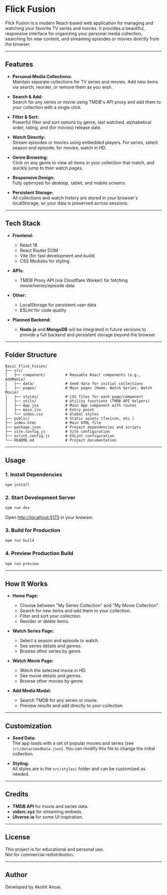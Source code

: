 # Flick Fusion

Flick Fusion is a modern React-based web application for managing and watching your favorite TV series and movies. It provides a beautiful, responsive interface for organizing your personal media collection, searching for new content, and streaming episodes or movies directly from the browser.

---

## Features

- **Personal Media Collections:**  
  Maintain separate collections for TV series and movies. Add new items via search, reorder, or remove them as you wish.

- **Search & Add:**  
  Search for any series or movie using TMDB's API proxy and add them to your collection with a single click.

- **Filter & Sort:**  
  Powerful filter and sort options by genre, last watched, alphabetical order, rating, and (for movies) release date.

- **Watch Directly:**  
  Stream episodes or movies using embedded players. For series, select season and episode; for movies, watch in HD.

- **Genre Browsing:**  
  Click on any genre to view all items in your collection that match, and quickly jump to their watch pages.

- **Responsive Design:**  
  Fully optimized for desktop, tablet, and mobile screens.

- **Persistent Storage:**  
  All collections and watch history are stored in your browser's localStorage, so your data is preserved across sessions.

---

## Tech Stack

- **Frontend:**  
  - React 18  
  - React Router DOM  
  - Vite (for fast development and build)  
  - CSS Modules for styling

- **APIs:**  
  - TMDB Proxy API (via Cloudflare Worker) for fetching movie/series/episode data

- **Other:**  
  - LocalStorage for persistent user data  
  - ESLint for code quality

- **Planned Backend:**  
  - **Node.js** and **MongoDB** will be integrated in future versions to provide a full backend and persistent storage beyond the browser.

---

## Folder Structure

```
Basic_Flick_Fusion/
├── src/
│   ├── component/         # Reusable React components (e.g., AddMedia)
│   ├── data/              # Seed data for initial collections
│   ├── pages/             # Main pages (Home, Watch Series, Watch Movie)
│   ├── styles/            # CSS files for each page/component
│   ├── utils/             # Utility functions (TMDB API helpers)
│   ├── App.jsx            # Main App component with routes
│   ├── main.jsx           # Entry point
│   └── index.css          # Global styles
├── public/                # Static assets (favicon, etc.)
├── index.html             # Main HTML file
├── package.json           # Project dependencies and scripts
├── vite.config.js         # Vite configuration
├── eslint.config.js       # ESLint configuration
└── README.md              # Project documentation
```

---

## Usage

### 1. Install Dependencies

```bash
npm install
```

### 2. Start Development Server

```bash
npm run dev
```

Open [http://localhost:5173](http://localhost:5173) in your browser.

### 3. Build for Production

```bash
npm run build
```

### 4. Preview Production Build

```bash
npm run preview
```

---

## How It Works

- **Home Page:**  
  - Choose between "My Series Collection" and "My Movie Collection".
  - Search for new items and add them to your collection.
  - Filter and sort your collection.
  - Reorder or delete items.

- **Watch Series Page:**  
  - Select a season and episode to watch.
  - See series details and genres.
  - Browse other series by genre.

- **Watch Movie Page:**  
  - Watch the selected movie in HD.
  - See movie details and genres.
  - Browse other movies by genre.

- **Add Media Modal:**  
  - Search TMDB for any series or movie.
  - Preview results and add directly to your collection.

---

## Customization

- **Seed Data:**  
  The app loads with a set of popular movies and series (see `src/data/seedData.json`). You can modify this file to change the initial collection.

- **Styling:**  
  All styles are in the `src/styles/` folder and can be customized as needed.

---

## Credits

- **TMDB API** for movie and series data.
- **vidsrc.xyz** for streaming embeds.
- **UIverse.io** for some UI inspiration.

---

## License

This project is for educational and personal use.  
Not for commercial redistribution.

---

## Author

Developed by Akshit Anoai.
